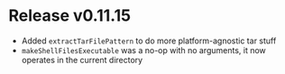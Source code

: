 # Release v0.11.15

- Added `extractTarFilePattern` to do more platform-agnostic tar stuff
- `makeShellFilesExecutable` was a no-op with no arguments, it now operates in the current directory

